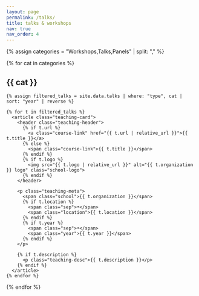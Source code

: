 ```yaml
---
layout: page
permalink: /talks/
title: talks & workshops
nav: true
nav_order: 4
---
```


<section class="teaching-section">

  {% assign categories = "Workshops,Talks,Panels" | split: "," %}

  {% for cat in categories %}
    <h1>{{ cat }}</h1>

    {% assign filtered_talks = site.data.talks | where: "type", cat | sort: "year" | reverse %}

    {% for t in filtered_talks %}
      <article class="teaching-card">
        <header class="teaching-header">
          {% if t.url %}
            <a class="course-link" href="{{ t.url | relative_url }}">{{ t.title }}</a>
          {% else %}
            <span class="course-link">{{ t.title }}</span>
          {% endif %}
          {% if t.logo %}
            <img src="{{ t.logo | relative_url }}" alt="{{ t.organization }} logo" class="school-logo">
          {% endif %}
        </header>

        <p class="teaching-meta">
          <span class="school">{{ t.organization }}</span>
          {% if t.location %}
            <span class="sep">•</span>
            <span class="location">{{ t.location }}</span>
          {% endif %}
          {% if t.year %}
            <span class="sep">•</span>
            <span class="year">{{ t.year }}</span>
          {% endif %}
        </p>

        {% if t.description %}
          <p class="teaching-desc">{{ t.description }}</p>
        {% endif %}
      </article>
    {% endfor %}

  {% endfor %}
</section>
